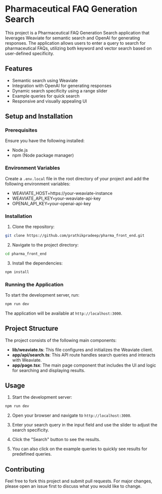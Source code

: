 # Pharmaceutical FAQ Generation Search

This project is a Pharmaceutical FAQ Generation Search application that leverages Weaviate for semantic search and OpenAI for generating responses. The application allows users to enter a query to search for pharmaceutical FAQs, utilizing both keyword and vector search based on user-defined specificity.

## Features

- Semantic search using Weaviate
- Integration with OpenAI for generating responses
- Dynamic search specificity using a range slider
- Example queries for quick search
- Responsive and visually appealing UI

## Setup and Installation

### Prerequisites

Ensure you have the following installed:

- Node.js
- npm (Node package manager)

### Environment Variables

Create a `.env.local` file in the root directory of your project and add the following environment variables:

- WEAVIATE_HOST=https://your-weaviate-instance
- WEAVIATE_API_KEY=your-weaviate-api-key
- OPENAI_API_KEY=your-openai-api-key


### Installation

1. Clone the repository:
```sh
git clone https://github.com/prathikpradeep/pharma_front_end.git
```

2. Navigate to the project directory:
```sh
cd pharma_front_end
```

3. Install the dependencies:
```sh
npm install
```


### Running the Application

To start the development server, run:
```sh
npm run dev
```
The application will be available at `http://localhost:3000`.

## Project Structure

The project consists of the following main components:

- **lib/weaviate.ts**: This file configures and initializes the Weaviate client.
- **app/api/search.ts**: This API route handles search queries and interacts with Weaviate.
- **app/page.tsx**: The main page component that includes the UI and logic for searching and displaying results.

## Usage

1. Start the development server:

```sh
npm run dev
```

2. Open your browser and navigate to `http://localhost:3000`.

3. Enter your search query in the input field and use the slider to adjust the search specificity.

4. Click the "Search" button to see the results.

5. You can also click on the example queries to quickly see results for predefined queries.

## Contributing

Feel free to fork this project and submit pull requests. For major changes, please open an issue first to discuss what you would like to change.
